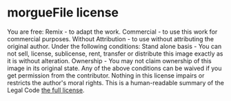 morgueFile license
=================
You are free:
Remix - to adapt the work.
Commercial - to use this work for commercial purposes.
Without Attribution - to use without attributing the original author.
Under the following conditions:
Stand alone basis - You can not sell, license, sublicense, rent, transfer or distribute this image exactly as it is without alteration.
Ownership - You may not claim ownership of this image in its original state.
Any of the above conditions can be waived if you get permission from the contributor.
Nothing in this license impairs or restricts the author's moral rights.
This is a human-readable summary of the Legal Code [the full license](http://www.morguefile.com/license/full).
